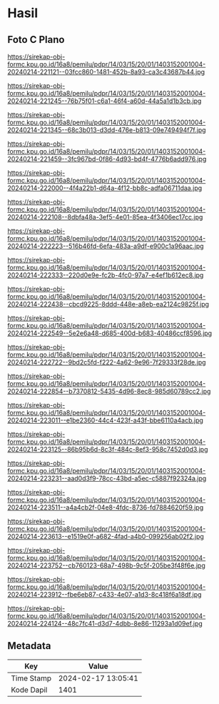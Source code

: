 # Hasil

## Foto C Plano

https://sirekap-obj-formc.kpu.go.id/16a8/pemilu/pdpr/14/03/15/20/01/1403152001004-20240214-221121--03fcc860-1481-452b-8a93-ca3c43687b44.jpg

https://sirekap-obj-formc.kpu.go.id/16a8/pemilu/pdpr/14/03/15/20/01/1403152001004-20240214-221245--76b75f01-c6a1-46f4-a60d-44a5a1d1b3cb.jpg

https://sirekap-obj-formc.kpu.go.id/16a8/pemilu/pdpr/14/03/15/20/01/1403152001004-20240214-221345--68c3b013-d3dd-476e-b813-09e749494f7f.jpg

https://sirekap-obj-formc.kpu.go.id/16a8/pemilu/pdpr/14/03/15/20/01/1403152001004-20240214-221459--3fc967bd-0f86-4d93-bd4f-4776b6add976.jpg

https://sirekap-obj-formc.kpu.go.id/16a8/pemilu/pdpr/14/03/15/20/01/1403152001004-20240214-222000--4f4a22b1-d64a-4f12-bb8c-adfa06711daa.jpg

https://sirekap-obj-formc.kpu.go.id/16a8/pemilu/pdpr/14/03/15/20/01/1403152001004-20240214-222108--8dbfa48a-3ef5-4e01-85ea-4f3406ec17cc.jpg

https://sirekap-obj-formc.kpu.go.id/16a8/pemilu/pdpr/14/03/15/20/01/1403152001004-20240214-222223--516b46fd-6efa-483a-a9df-e900c1a96aac.jpg

https://sirekap-obj-formc.kpu.go.id/16a8/pemilu/pdpr/14/03/15/20/01/1403152001004-20240214-222333--220d0e9e-fc2b-4fc0-97a7-e4ef1b612ec8.jpg

https://sirekap-obj-formc.kpu.go.id/16a8/pemilu/pdpr/14/03/15/20/01/1403152001004-20240214-222438--cbcd9225-8ddd-448e-a8eb-ea2124c9825f.jpg

https://sirekap-obj-formc.kpu.go.id/16a8/pemilu/pdpr/14/03/15/20/01/1403152001004-20240214-222549--5e2e6a48-d685-400d-b683-40486ccf8596.jpg

https://sirekap-obj-formc.kpu.go.id/16a8/pemilu/pdpr/14/03/15/20/01/1403152001004-20240214-222722--9bd2c5fd-f222-4a62-9e96-7f29333f28de.jpg

https://sirekap-obj-formc.kpu.go.id/16a8/pemilu/pdpr/14/03/15/20/01/1403152001004-20240214-222854--b7370812-5435-4d96-8ec8-985d60789cc2.jpg

https://sirekap-obj-formc.kpu.go.id/16a8/pemilu/pdpr/14/03/15/20/01/1403152001004-20240214-223011--e1be2360-44c4-423f-a43f-bbe6110a4acb.jpg

https://sirekap-obj-formc.kpu.go.id/16a8/pemilu/pdpr/14/03/15/20/01/1403152001004-20240214-223125--86b95b6d-8c3f-484c-8ef3-958c7452d0d3.jpg

https://sirekap-obj-formc.kpu.go.id/16a8/pemilu/pdpr/14/03/15/20/01/1403152001004-20240214-223231--aad0d3f9-78cc-43bd-a5ec-c5887f92324a.jpg

https://sirekap-obj-formc.kpu.go.id/16a8/pemilu/pdpr/14/03/15/20/01/1403152001004-20240214-223511--a4a4cb2f-04e8-4fdc-8736-fd7884620f59.jpg

https://sirekap-obj-formc.kpu.go.id/16a8/pemilu/pdpr/14/03/15/20/01/1403152001004-20240214-223613--e1519e0f-a682-4fad-a4b0-099256ab02f2.jpg

https://sirekap-obj-formc.kpu.go.id/16a8/pemilu/pdpr/14/03/15/20/01/1403152001004-20240214-223752--cb760123-68a7-498b-9c5f-205be3f48f6e.jpg

https://sirekap-obj-formc.kpu.go.id/16a8/pemilu/pdpr/14/03/15/20/01/1403152001004-20240214-223912--fbe6eb87-c433-4e07-a1d3-8c418f6a18df.jpg

https://sirekap-obj-formc.kpu.go.id/16a8/pemilu/pdpr/14/03/15/20/01/1403152001004-20240214-224124--48c7fc41-d3d7-4dbb-8e86-11293a1d09ef.jpg


## Metadata

| Key        | Value               |
| ---------- | ------------------- |
| Time Stamp | 2024-02-17 13:05:41 |
| Kode Dapil | 1401                |



